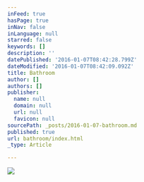 ```yaml
---
inFeed: true
hasPage: true
inNav: false
inLanguage: null
starred: false
keywords: []
description: ''
datePublished: '2016-01-07T08:42:28.799Z'
dateModified: '2016-01-07T08:42:09.092Z'
title: Bathroom
author: []
authors: []
publisher:
  name: null
  domain: null
  url: null
  favicon: null
sourcePath: _posts/2016-01-07-bathroom.md
published: true
url: bathroom/index.html
_type: Article

---
```

![](https://the-grid-user-content.s3-us-west-2.amazonaws.com/54f9c7e2-c56b-43cb-ad24-8bc1c28f189a.jpg)